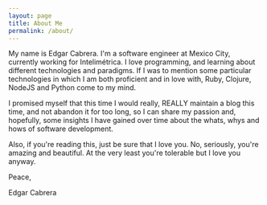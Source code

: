 ```yaml
---
layout: page
title: About Me
permalink: /about/
---
```


My name is Edgar Cabrera. I'm a software engineer at Mexico City, currently working for Intelimétrica.
I love programming, and learning about different technologies and paradigms. If I was to mention some
particular technologies in which I am both proficient and in love with, Ruby, Clojure, NodeJS and Python come to my mind.

I promised myself that this time I would really, REALLY maintain a blog
this time, and not abandon it for too long, so I can share my passion and, hopefully, some
insights I have gained over time about the whats, whys and hows of software development.

Also, if you're reading this, just be sure that I love you. No, seriously, you're amazing
and beautiful. At the very least you're tolerable but I love you anyway.

Peace,

Edgar Cabrera
